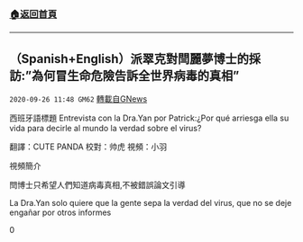 ###  [:house:返回首頁](https://github.com/ourhimalayas/txt)
---

## （Spanish+English）派翠克對閆麗夢博士的採訪:&#8221;為何冒生命危險告訴全世界病毒的真相&#8221;
`2020-09-26 11:48 GM62` [轉載自GNews](https://gnews.org/zh-hant/384397/)

西班牙語標題 Entrevista con la Dra.Yan por Patrick:¿Por qué arriesga ella su vida para decirle al mundo la verdad sobre el virus?

翻譯：CUTE PANDA 校對：帅虎 視頻：小羽

視頻簡介

閆博士只希望人們知道病毒真相,不被錯誤論文引導

La Dra.Yan solo quiere que la gente sepa la verdad del virus, que no se deje engañar por otros informes

0
